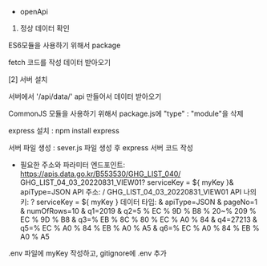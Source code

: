 - openApi

1. 정상 데이터 확인

ES6모듈을 사용하기 위해서 package

fetch 코드를 작성 데이터 받아오기



[2] 서버 설치

서버에서 '/api/data/' api 만들어서 데이터 받아오기

CommonJS 모듈을 사용하기 위해서 package.js에 "type" : "module"을 삭제

express 설치 : npm install express

서버 파일 생성 : sever.js 파일 생성 후 express 서버 코드 작성

- 필요한 주소와 파라미터
엔드포인트: https://apis.data.go.kr/B553530/GHG_LIST_040/ GHG_LIST_04_03_20220831_VIEW01? serviceKey = ${ myKey }& apiType=JSON
API 주소: / GHG_LIST_04_03_20220831_VIEW01
API 나의 키: ? serviceKey = ${ myKey }
데이터 타입: & apiType=JSON
& pageNo=1
& numOfRows=10
& q1=2019 & q2=5 % EC % 9D % B8 % 20~% 209 % EC % 9D % B8
& q3=% EB % 8C % 80 % EC % A0 % 84
& q4=27213 &
q5=% EC % A0 % 84 % EB % A0 % A5
& q6=% EC % A0 % 84 % EB % A0 % A5

.env 파일에 myKey 작성하고, gitignore에 .env 추가

